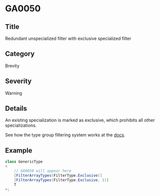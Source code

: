 # GA0050

## Title
Redundant unspecialized filter with exclusive specialized filter

## Category
Brevity

## Severity
Warning

## Details
An existing specialization is marked as exclusive, which prohibits all other specializations.

See how the type group filtering system works at the [docs](../usage/type-group-filters.md).

## Example
```csharp
class GenericType
<
    // GA0050 will appear here
    [FilterArrayTypes(FilterType.Exclusive)]
    [FilterArrayTypes(FilterType.Exclusive, 1)]
    T
>;
```